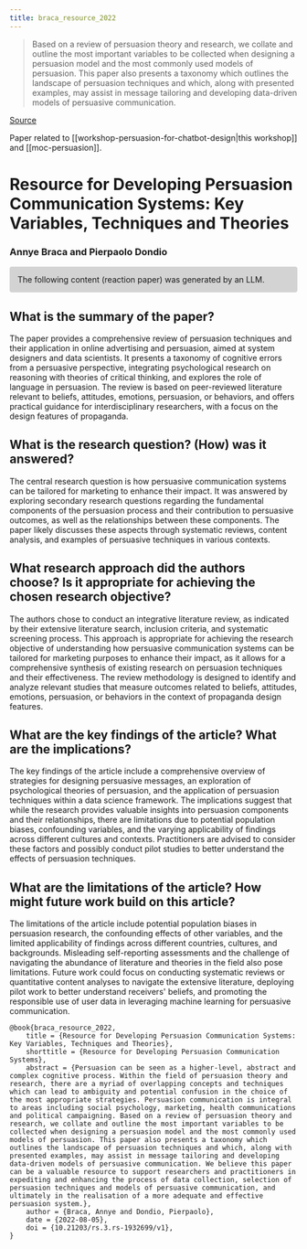 ```yaml
---
title: braca_resource_2022
---
```


> Based on a review of persuasion theory and research, we collate and outline the most important variables to be collected when designing a persuasion model and the most commonly used models of persuasion. This paper also presents a taxonomy which outlines the landscape of persuasion techniques and which, along with presented examples, may assist in message tailoring and developing data-driven models of persuasive communication.

[Source](https://www.researchgate.net/publication/366428351_Resource_for_Developing_Persuasion_Communication_Systems_Key_Variables_Techniques_and_Theories)

Paper related to [[workshop-persuasion-for-chatbot-design|this workshop]] and [[moc-persuasion]].

# Resource for Developing Persuasion Communication Systems: Key Variables, Techniques and Theories

### Annye Braca and Pierpaolo Dondio

<p style="padding: 1em 1em; background: #D3D3D3; border-radius: 4px;">
The following content (reaction paper) was generated by an LLM.
</p>

## What is the summary of the paper?


The paper provides a comprehensive review of persuasion techniques and their application in online advertising and persuasion, aimed at system designers and data scientists. It presents a taxonomy of cognitive errors from a persuasive perspective, integrating psychological research on reasoning with theories of critical thinking, and explores the role of language in persuasion. The review is based on peer-reviewed literature relevant to beliefs, attitudes, emotions, persuasion, or behaviors, and offers practical guidance for interdisciplinary researchers, with a focus on the design features of propaganda.

## What is the research question? (How) was it answered?


The central research question is how persuasive communication systems can be tailored for marketing to enhance their impact. It was answered by exploring secondary research questions regarding the fundamental components of the persuasion process and their contribution to persuasive outcomes, as well as the relationships between these components. The paper likely discusses these aspects through systematic reviews, content analysis, and examples of persuasive techniques in various contexts.

## What research approach did the authors choose? Is it appropriate for achieving the chosen research objective?


The authors chose to conduct an integrative literature review, as indicated by their extensive literature search, inclusion criteria, and systematic screening process. This approach is appropriate for achieving the research objective of understanding how persuasive communication systems can be tailored for marketing purposes to enhance their impact, as it allows for a comprehensive synthesis of existing research on persuasion techniques and their effectiveness. The review methodology is designed to identify and analyze relevant studies that measure outcomes related to beliefs, attitudes, emotions, persuasion, or behaviors in the context of propaganda design features.

## What are the key findings of the article? What are the implications?


The key findings of the article include a comprehensive overview of strategies for designing persuasive messages, an exploration of psychological theories of persuasion, and the application of persuasion techniques within a data science framework. The implications suggest that while the research provides valuable insights into persuasion components and their relationships, there are limitations due to potential population biases, confounding variables, and the varying applicability of findings across different cultures and contexts. Practitioners are advised to consider these factors and possibly conduct pilot studies to better understand the effects of persuasion techniques.

## What are the limitations of the article? How might future work build on this article?


The limitations of the article include potential population biases in persuasion research, the confounding effects of other variables, and the limited applicability of findings across different countries, cultures, and backgrounds. Misleading self-reporting assessments and the challenge of navigating the abundance of literature and theories in the field also pose limitations. Future work could focus on conducting systematic reviews or quantitative content analyses to navigate the extensive literature, deploying pilot work to better understand receivers' beliefs, and promoting the responsible use of user data in leveraging machine learning for persuasive communication.


```
@book{braca_resource_2022,
	title = {Resource for Developing Persuasion Communication Systems: Key Variables, Techniques and Theories},
	shorttitle = {Resource for Developing Persuasion Communication Systems},
	abstract = {Persuasion can be seen as a higher-level, abstract and complex cognitive process. Within the field of persuasion theory and research, there are a myriad of overlapping concepts and techniques which can lead to ambiguity and potential confusion in the choice of the most appropriate strategies. Persuasion communication is integral to areas including social psychology, marketing, health communications and political campaigning. Based on a review of persuasion theory and research, we collate and outline the most important variables to be collected when designing a persuasion model and the most commonly used models of persuasion. This paper also presents a taxonomy which outlines the landscape of persuasion techniques and which, along with presented examples, may assist in message tailoring and developing data-driven models of persuasive communication. We believe this paper can be a valuable resource to support researchers and practitioners in expediting and enhancing the process of data collection, selection of persuasion techniques and models of persuasive communication, and ultimately in the realisation of a more adequate and effective persuasion system.},
	author = {Braca, Annye and Dondio, Pierpaolo},
	date = {2022-08-05},
	doi = {10.21203/rs.3.rs-1932699/v1},
}
```
